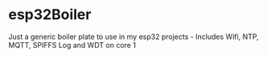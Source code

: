 # esp32Boiler
Just a generic boiler plate to use in my esp32 projects - Includes Wifi, NTP, MQTT, SPIFFS Log and WDT on core 1
